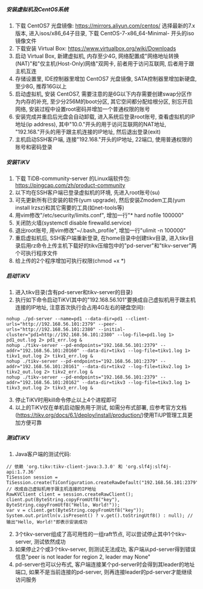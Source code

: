 ##### 安装虚拟机及CentOS系统

1. 下载 CentOS7 光盘镜像: https://mirrors.aliyun.com/centos/ 选择最新的7.x版本, 进入isos/x86_64子目录, 下载 CentOS-7-x86_64-Minimal- 开头的iso镜像文件
2. 下载安装 Virtual Box: https://www.virtualbox.org/wiki/Downloads
3. 启动 Virtual Box, 新建虚拟机, 内存至少4G, 网络配置成"网络地址转换(NAT)"和"仅主机(Host-Only)网络"双网卡, 前者用于访问互联网, 后者用于跟主机互连
4. 存储设置里, IDE控制器里增加 CentOS7 光盘镜像, SATA控制器里增加新硬盘, 至少8G, 推荐16G以上
5. 启动虚拟机, 安装 CentOS7, 需要注意的是6G以下内存需要创建swap分区作为内存的补充, 至少分256M的boot分区, 其它空间都分配给根分区, 别忘开启网络, 安装过程中设置root密码并增加一个普通权限的账号
6. 安装完成并重启后光盘会自动卸载, 进入系统后登录root账号, 查看虚拟机的IP地址(ip address), 其中"10.0."开头的用于访问互联网的NAT地址, "192.168."开头的用于跟主机连接的IP地址, 然后退出登录(exit)
7. 主机启动SSH客户端, 连接"192.168."开头的IP地址, 22端口, 使用普通权限的账号和密码登录

##### 安装TiKV

1. 下载 TiDB-community-server 的Linux端软件包: https://pingcap.com/zh/product-community
2. 以下均在SSH客户端已登录虚拟机的环境, 先进入root账号(su)
3. 可先更新所有已安装的软件(yum upgrade), 然后安装Zmodem工具(yum install lrzsz)和其它需要的工具(如net-tools等)
4. 用vim修改"/etc/security/limits.conf", 增加一行"* hard nofile 100000"
5. 关闭防火墙(systemctl disable firewalld.service)
6. 退出root账号, 用vim修改"~/.bash_profile", 增加一行"ulimit -n 100000"
7. 重启虚拟机后, SSH客户端重新登录, 在home目录中创建tikv目录, 进入tikv目录后用rz命令上传主机下载好的tikv压缩包中的"pd-server"和"tikv-server"两个可执行程序文件
8. 给上传的2个程序增加可执行权限(chmod +x *)

##### 启动TiKV
1. 进入tikv目录(含有pd-server和tikv-server的目录)
2. 执行如下命令启动TiKV(其中的"192.168.56.101"要换成自己虚拟机用于跟主机连接的IP地址, 注意首次执行会占用4G左右的硬盘空间):
```
nohup ./pd-server --name=pd1 --data-dir=pd1 --client-urls="http://192.168.56.101:2379" --peer-urls="http://192.168.56.101:2380" --initial-cluster="pd1=http://192.168.56.101:2380" --log-file=pd1.log 1> pd1_out.log 2> pd1_err.log &
nohup ./tikv-server --pd-endpoints="192.168.56.101:2379" --addr="192.168.56.101:20160" --data-dir=tikv1 --log-file=tikv1.log 1> tikv1_out.log 2> tikv1_err.log &
nohup ./tikv-server --pd-endpoints="192.168.56.101:2379" --addr="192.168.56.101:20161" --data-dir=tikv2 --log-file=tikv2.log 1> tikv2_out.log 2> tikv2_err.log &
nohup ./tikv-server --pd-endpoints="192.168.56.101:2379" --addr="192.168.56.101:20162" --data-dir=tikv3 --log-file=tikv3.log 1> tikv3_out.log 2> tikv3_err.log &
```
3. 停止TiKV时用kill命令停止以上4个进程即可
4. 以上的TiKV仅在单机启动服务用于测试, 如需分布式部署, 应参考官方文档(https://tikv.org/docs/6.1/deploy/install/production/)使用TiUP管理工具更加方便可靠

##### 测试TiKV
1. Java客户端的测试代码:
```
// 依赖 'org.tikv:tikv-client-java:3.3.0' 和 'org.slf4j:slf4j-api:1.7.36'
TiSession session = TiSession.create(TiConfiguration.createRawDefault("192.168.56.101:2379")); // 改成自己虚拟机用于跟主机连接的IP地址
RawKVClient client = session.createRawClient();
client.put(ByteString.copyFromUtf8("key"), ByteString.copyFromUtf8("Hello, World!"));
var v = client.get(ByteString.copyFromUtf8("key"));
System.out.println(v.isPresent() ? v.get().toStringUtf8() : null); // 输出"Hello, World!"即表示安装成功
```
2. 3个tikv-server组成了高可用性的一组raft节点, 可以尝试停止其中1个tikv-server, 测试依然成功
3. 如果停止2个或3个tikv-server, 则测试无法成功, 客户端从pd-server得到错误信息"peer is not leader for region 2, leader may None"
4. pd-server也可以分布式, 客户端连接某个pd-server时会得到其leader的地址端口, 如果不是当前连接的pd-server, 则再连接leader的pd-server才能继续访问服务
